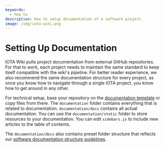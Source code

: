 ```yaml
---
keywords:
  - how to
description: How to setup documentation of a software project.
image: /img/iota-wiki.png
---
```


# Setting Up Documentation

IOTA Wiki pulls project documentation from external GitHub repositories. For that to work, each project needs to maintain the same standard to keep itself compatible with the wiki's pipeline. For better reader experience, we also recommend the same documentation structure for every project, as once you know how to navigate through a single IOTA project, you know how to get around in any other.

For technical setup, base your repository on the [documentation template](https://github.com/iota-wiki/docs-template) or copy files from there. The `documentation` folder contains everything that is related to documentation. `documentation/docs` contains all actual documentation. You can use the `documentation/static` folder to store resources to your documentation. You can edit `sidebars.js` to include new articles to the table of contents.

The `documentation/docs` also contains preset folder structure that reflects our [software documentation structure guidelines](../reference/structure/overview.md).
